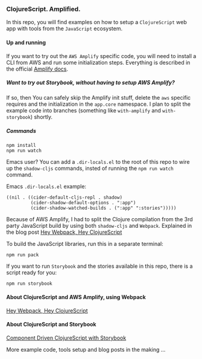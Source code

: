 ### ClojureScript. Amplified.

In this repo, you will find examples on how to setup a `ClojureScript` web app with tools from the `JavaScript` ecosystem.

#### Up and running
If you want to try out the `AWS Amplify` specific code, you will need to install a CLI from AWS 
and run some initialization steps. Everything is described in the official [Amplify docs](https://docs.amplify.aws/start/getting-started/installation/q/integration/react/#option-1-watch-the-video-guide).

##### Want to try out Storybook, without having to setup AWS Amplify?
If so, then You can safely skip the Amplify init stuff, delete the `aws` specific requires and the initialization in the `app.core` namespace.
I plan to split the example code into branches (something like `with-amplify` and `with-storybook`) shortly.

##### Commands
``` shell
npm install
npm run watch
```

Emacs user? You can add a `.dir-locals.el` to the root of this repo to wire up the `shadow-cljs` commands,
insted of running the `npm run watch` command.

Emacs `.dir-locals.el` example:

``` emacs-lisp
((nil . ((cider-default-cljs-repl . shadow)
         (cider-shadow-default-options . ":app")
         (cider-shadow-watched-builds . (":app" ":stories")))))
```

Because of AWS Amplify, I had to split the Clojure compilation from the 3rd party JavaScript build by
using both `shadow-cljs` and `Webpack`. Explained in the blog post [Hey Webpack, Hey ClojureScript](https://davidvujic.blogspot.com/2021/08/hey-webpack-hey-clojurescript.html)

To build the JavaScript libraries, run this in a separate terminal:

``` shell
npm run pack
```

If you want to run `Storybook` and the stories available in this repo, there is a script ready for you:

``` shell
npm run storybook
```

#### About ClojureScript and AWS Amplify, using Webpack
[Hey Webpack, Hey ClojureScript](https://davidvujic.blogspot.com/2021/08/hey-webpack-hey-clojurescript.html)

#### About ClojureScript and Storybook
[Component Driven ClojureScript with Storybook](https://davidvujic.blogspot.com/2021/08/component-driven-clojurescript-with-storybook.html)

More example code, tools setup and blog posts in the making ...
